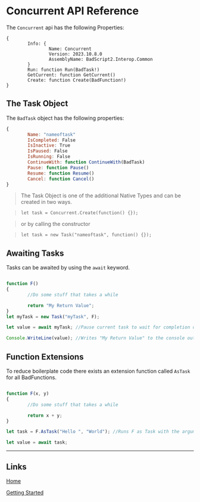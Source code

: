# Concurrent API Reference

The `Concurrent` api has the following Properties:

```
{
        Info: {
                Name: Concurrent
                Version: 2023.10.8.0
                AssemblyName: BadScript2.Interop.Common
        }
        Run: function Run(BadTask!)
        GetCurrent: function GetCurrent()
        Create: function Create(BadFunction!)
}
```

## The Task Object

The `BadTask` object has the following properties:
```js
{
        Name: "nameoftask"
        IsCompleted: False
        IsInactive: True
        IsPaused: False
        IsRunning: False
        ContinueWith: function ContinueWith(BadTask)
        Pause: function Pause()
        Resume: function Resume()
        Cancel: function Cancel()
}
```

> The Task Object is one of the additional Native Types and can be created in two ways.

> `let task = Concurrent.Create(function() {});`

> or by calling the constructor

> `let task = new Task("nameoftask", function() {});`

## Awaiting Tasks

Tasks can be awaited by using the `await` keyword.

```js

function F()
{
        //Do some stuff that takes a while

        return "My Return Value";
}
let myTask = new Task("myTask", F);

let value = await myTask; //Pause current task to wait for completion of "myTask".

Console.WriteLine(value); //Writes "My Return Value" to the console output

```

## Function Extensions

To reduce boilerplate code there exists an extension function called `AsTask` for all BadFunctions.

```js

function F(x, y)
{
        //Do some stuff that takes a while

        return x + y;
}

let task = F.AsTask("Hello ", "World"); //Runs F as Task with the arguments provided.

let value = await task;

```

___

## Links

[Home](../../Readme.md)

[Getting Started](../../GettingStarted.md)